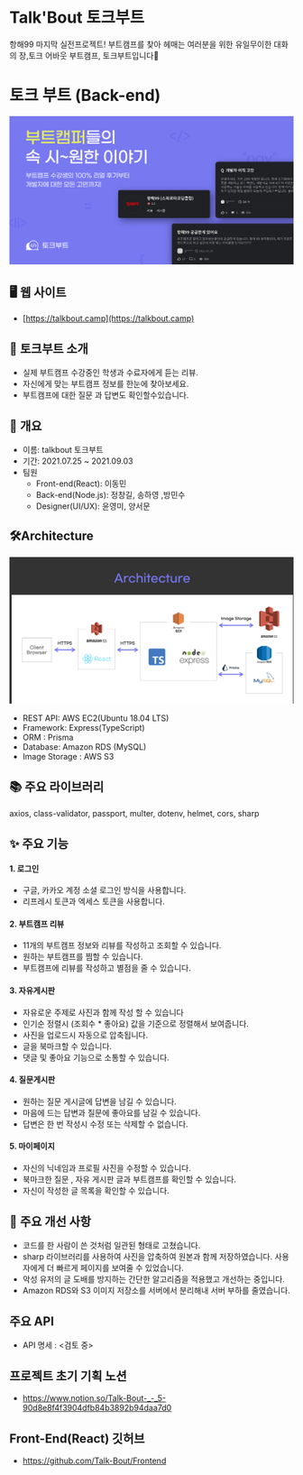 # Talk'Bout 토크부트
항해99 마지막 실전프로젝트!
부트캠프를 찾아 헤매는 여러분을 위한 유일무이한 대화의 장,토크 어바웃 부트캠프, 토크부트입니다💬

#   토크 부트 (Back-end)


![Img](https://github.com/skylermbang/Backend/blob/main/img/talkboot_insta_1200x628_2.jpg)


<!--
## 목차
1. [토크 부트 소개](#토크부트-소개)
2. [개요](#개요)
3. [개발환경](#기능정보)
4. [기능정보](#기능정보)
5. [DB 설계](#DB-설계) 
6. [API 설계](#API-설계)
7. [힘들었던 점 및 개선](#힘들었던-점-및-개선)
8. [상세 설명 페이지](#상세-설명-페이지)
-->

## 🖥 웹 사이트
- [https://talkbout.camp](https://talkbout.camp)
  
## 👾 토크부트 소개
- 실제 부트캠프 수강중인 학생과 수료자에게 듣는 리뷰. 
- 자신에게 맞는 부트캠프 정보를 한눈에 찾아보세요.
- 부트캠프에 대한 질문 과 답변도 확인할수있습니다.

## 📌 개요 
- 이름: talkbout 토크부트
- 기간: 2021.07.25 ~ 2021.09.03
- 팀원
  - Front-end(React): 이동민
  - Back-end(Node.js): 정창길, 송하영 ,방민수
  - Designer(UI/UX): 윤영미, 양서문

## 🛠Architecture 
![img](https://github.com/skylermbang/Backend/blob/main/img/architecture.png)
- REST API: AWS EC2(Ubuntu 18.04 LTS)
- Framework: Express(TypeScript)
- ORM : Prisma 
- Database: Amazon RDS (MySQL)
- Image Storage : AWS S3

## 📚 주요 라이브러리
axios, class-validator, passport, multer,  dotenv, helmet, cors, sharp


## ✨ 주요 기능
#### 1. 로그인
- 구글, 카카오 계정 소셜 로그인 방식을 사용합니다.
- 리프레시 토큰과 엑세스 토큰을 사용합니다.

#### 2. 부트캠프 리뷰 
- 11개의 부트캠프 정보와 리뷰를 작성하고 조회할 수 있습니다.
- 원하는 부트캠프를 찜할 수 있습니다.
- 부트캠프에 리뷰를 작성하고 별점을 줄 수 있습니다.

#### 3. 자유게시판 
- 자유로운 주제로 사진과 함께 작성 할 수 있습니다
- 인기순 정렬시 (조회수 * 좋아요) 값을 기준으로 정렬해서 보여줍니다. 
- 사진을 업로드시 자동으로 압축됩니다.
- 글을 북마크할 수 있습니다.
- 댓글 및 좋아요 기능으로 소통할 수 있습니다.

#### 4. 질문게시판 
- 원하는 질문 게시글에 답변을 남길 수 있습니다.
- 마음에 드는 답변과 질문에 좋아요를 남길 수 있습니다.
- 답변은 한 번 작성시 수정 또는 삭제할 수 없습니다.

#### 5. 마이페이지
- 자신의 닉네임과 프로필 사진을 수정할 수 있습니다.
- 북마크한 질문 , 자유 게시판 글과 부트캠프를 확인할 수 있습니다. 
- 자신이 작성한 글 목록을 확인할 수 있습니다.


## 🔨 주요 개선 사항
- 코드를 한 사람이 쓴 것처럼 일관된 형태로 고쳤습니다.
- sharp 라이브러리를 사용하여 사진을 압축하여 원본과 함께 저장하였습니다. 사용자에게 더 빠르게 페이지를 보여줄 수 있었습니다.
- 악성 유저의 글 도배를 방지하는 간단한 알고리즘을 적용했고 개선하는 중입니다.
- Amazon RDS와 S3 이미지 저장소를 서버에서 분리해내 서버 부하를 줄였습니다.  


## 주요 API
- API 명세 : <검토 중>

## 프로젝트 초기 기획 노션
- https://www.notion.so/Talk-Bout-_-_5-90d8e8f4f3904dfb84b3892b94daa7d0

## Front-End(React) 깃허브 
- https://github.com/Talk-Bout/Frontend
